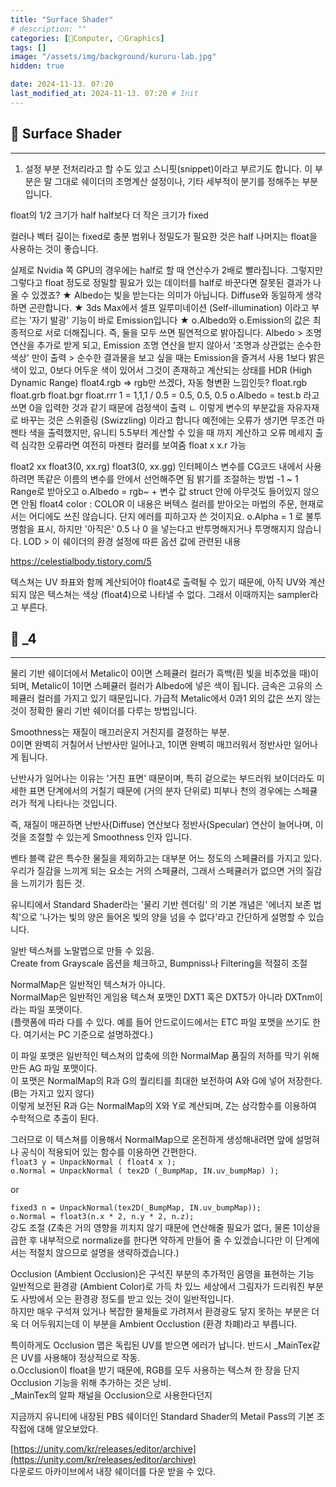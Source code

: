 ```yaml
---
title: "Surface Shader"
# description: ""
categories: [💫Computer, 🌕Graphics]
tags: []
image: "/assets/img/background/kururu-lab.jpg"
hidden: true

date: 2024-11-13. 07:20
last_modified_at: 2024-11-13. 07:20 # Init
---
```


## 💫 Surface Shader

---

 1. 설정 부분
전처리라고 할 수도 있고 스니핏(snippet)이라고 부르기도 합니다.
 이 부분은 말 그대로 쉐이더의 조명계산 설정이나, 기타 세부적이 분기를 정해주는 부분입니다.

 float의 1/2 크기가 half
half보다 더 작은 크기가 fixed

컬러나 벡터 길이는 fixed로 충분
범위나 정밀도가 필요한 것은 half
나머지는 float을 사용하는 것이 좋습니다.

실제로 Nvidia 쪽 GPU의 경우에는 half로 할 때 연산수가 2배로 빨라집니다. 그렇지만 그렇다고 float 정도로 정밀할 필요가 있는 데이터를 half로 바꾼다면 잘못된 결과가 나올 수 있겠죠?
 ★ Albedo는 빛을 받는다는 의미가 아닙니다. Diffuse와 동일하게 생각하면 곤란합니다.
 ★ 3ds Max에서 셀프 일루미네이션 (Self-illumination) 이라고 부르는 '자기 발광' 기능이 바로 Emission입니다
 ★ o.Albedo와 o.Emission의 값은 최종적으로 서로 더해집니다. 즉, 둘을 모두 쓰면 필연적으로 밝아집니다.
 Albedo > 조명 연산을 추가로 받게 되고, Emission 조명 연산을 받지 않아서
'조명과 상관없는 순수한 색상' 만이 출력 > 순수한 결과물을 보고 싶을 때는 Emission을 즐겨서 사용
 1보다 밝은 색이 있고, 0보다 어두운 색이 있어서 그것이 존재하고 계산되는 상태를 HDR (High Dynamic Range)
 float4.rgb => rgb만 쓰겠다, 자동 형변환 느낌인듯?
 float.rgb
float.grb
float.bgr
float.rrr
 1 = 1,1,1 / 0.5 = 0.5, 0.5, 0.5
 o.Albedo = test.b 라고 쓰면 0을 입력한 것과 같기 때문에 검정색이 출력
 ㄴ 이렇게 변수의 부분값을 자유자재로 바꾸는 것은 스위즐링 (Swizzling) 이라고 합니다
 예전에는 오류가 생기면 무조건 마젠타 색을 출력했지만,
유니티 5.5부터 계산할 수 있을 때 까지 계산하고 오류 메세지 출력
심각한 오류라면 여전히 마젠타 컬러를 보여줌
 float x
x.r 가능

float2 xx
float3(0, xx.rg)
float3(0, xx.gg)
 인터페이스 변수를 CG코드 내에서 사용하려면 똑같은 이름의 변수를 안에서 선언해주면 됨
 밝기를 조절하는 방법
-1 ~ 1 Range로 받아오고
o.Albedo = rgb~ + 변수 값
 struct 안에 아무것도 들어있지 않으면 안됨
 float4 color : COLOR
이 내용은 버텍스 컬러를 받아오는 마법의 주문, 현재로서는 어디에도 쓰진 않습니다. 단지 에러를 피하고자 쓴 것이지요.
 o.Alpha = 1 로 불투명함을 표시, 하지만 '아직은' 0.5 나 0 을 넣는다고 반투명해지거나 투명해지지 않습니다.
 LOD > 이 쉐이더의 환경 설정에 따른 옵션 값에 관련된 내용

<https://celestialbody.tistory.com/5>

텍스쳐는 UV 좌표와 함께 계산되어야 float4로 출력될 수 있기 때문에, 아직 UV와 계산되지 않은 텍스쳐는 색상 (float4)으로 나타낼 수 없다. 그래서 이때까지는 sampler라고 부른다.  

## 💫 _4

---

물리 기반 쉐이더에서 Metalic이 0이면 스페큘러 컬러가 흑백(흰 빛을 비추었을 때)이 되며, Metalic이 1이면 스페큘러 컬러가 Albedo에 넣은 색이 됩니다. 금속은 고유의 스페큘러 컬러를 가지고 있기 때문입니다. 가급적 Metalic에서 0과1 외의 값은 쓰지 않는 것이 정확한 물리 기반 쉐이더를 다루는 방법입니다.  

Smoothness는 재질이 매끄러운지 거친지를 결정하는 부분.  
0이면 완벽히 거칠어서 난반사만 일어나고, 1이면 완벽히 매끄러워서 정반사만 일어나게 됩니다.  

난반사가 일어나는 이유는 '거친 표면' 때문이며, 특히 겉으로는 부드러워 보이더라도 미세한 표면 단계에서의 거칠기 때문에 (거의 분자 단위로) 피부나 천의 경우에는 스페큘러가 적게 나타나는 것입니다.  

즉, 재질이 매끈하면 난반사(Diffuse) 연산보다 정반사(Specular) 연산이 늘어나며, 이것을 조절할 수 있는게 Smoothness 인자 입니다.  

벤타 블랙 같은 특수한 물질을 제외하고는 대부분 어느 정도의 스페큘러를 가지고 있다.  
우리가 질감을 느끼게 되는 요소는 거의 스페큘러, 그래서 스페큘러가 없으면 거의 질감을 느끼기가 힘든 것.  

유니티에서 Standard Shader라는 '물리 기반 렌더링' 의 기본 개념은 '에너지 보존 법칙'으로 '나가는 빛의 양은 들어온 빛의 양을 넘을 수 없다'라고 간단하게 설명할 수 있습니다.  

[](https://docs.unity3d.com/Manual/StandardShaderMaterialCharts.html)  

일반 텍스쳐를 노말맵으로 만들 수 있음.  
Create from Grayscale 옵션을 체크하고, Bumpniss나 Filtering을 적절히 조절  

NormalMap은 일반적인 텍스쳐가 아니다.  
NormalMap은 일반적인 게임용 텍스쳐 포맷인 DXT1 혹은 DXT5가 아니라 DXTnm이라는 파일 포맷이다.  
(플랫폼에 따라 다를 수 있다. 예를 들어 안드로이드에서는 ETC 파일 포맷을 쓰기도 한다. 여기서는 PC 기준으로 설명하겠다.)  

이 파일 포맷은 일반적인 텍스쳐의 압축에 의한 NormalMap 품질의 저하를 막기 위해 만든 AG 파일 포맷이다.  
이 포맷은 NormalMap의 R과 G의 퀄리티를 최대한 보전하여 A와 G에 넣어 저장한다. (B는 가지고 있지 않다)  
이렇게 보전된 R과 G는 NormalMap의 X와 Y로 계산되며, Z는 삼각함수를 이용하여 수학적으로 추출이 된다.  

그러므로 이 텍스쳐를 이용해서 NormalMap으로 온전하게 생성해내려면 앞에 설멍혀나 공식이 적용되어 있는 함수를 이용하면 간편한다.  
`float3 y = UnpackNormal ( float4 x );`  
`o.Normal = UnpackNormal ( tex2D (_BumpMap, IN.uv_bumpMap) );`  

or  

`fixed3 n = UnpackNormal(tex2D(_BumpMap, IN.uv_bumpMap));`  
`o.Normal = float3(n.x * 2, n.y * 2, n.z);`  
강도 조절 (Z축은 거의 영향을 끼치지 않기 때문에 연산해줄 필요가 없다, 물론 1이상을 곱한 후 내부적으로 normalize를 한다면 약하게 만들어 줄 수 있겠습니다만 이 단계에서는 적절치 않으므로 설명을 생략하겠습니다.)  

Occlusion (Ambient Occlusion)은 구석진 부분의 추가적인 음영을 표현하는 기능  
일반적으로 환경광 (Ambient Color)로 가득 차 있느 세상에서 그림자가 드리워진 부분도 사방에서 오는 환경광 정도를 받고 있는 것이 일반적입니다.  
하지만 매우 구석져 있거나 복잡한 물체들로 가려져서 환경광도 닿지 못하는 부분은 더욱 더 어두워지는데 이 부분을 Ambient Occlustion (환경 차폐)라고 부릅니다.  

특이하게도 Occlusion 맵은 독립된 UV를 받으면 에러가 납니다. 반드시 _MainTex같은 UV를 사용해야 정상적으로 작동.  
o.Occlusion이 float을 받기 때문에, RGB를 모두 사용하는 텍스쳐 한 장을 단지 Occlusion 기능을 위해 추가하는 것은 낭비.  
_MainTex의 알파 채널을 Occlusion으로 사용한다던지  

지금까지 유니티에 내장된 PBS 쉐이더인 Standard Shader의 Metail Pass의 기본 조작접에 대해 알오보았다.  

[https://unity.com/kr/releases/editor/archive](https://unity.com/kr/releases/editor/archive)  
다운로드 아카이브에서 내장 쉐이더를 다운 받을 수 있다.  
